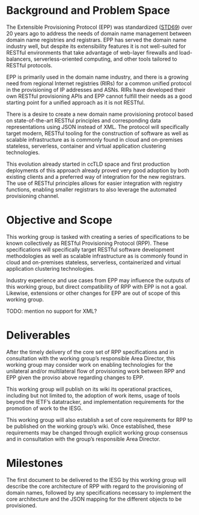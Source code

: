 # Background and Problem Space

The Extensible Provisioning Protocol (EPP) was standardized ([STD69](https://datatracker.ietf.org/doc/std69/)) 
over 20 years ago to address the needs of domain name management between domain name registries and registrars.
EPP has served the domain name industry well, but despite its extensibility features 
it is not well-suited for RESTful environments that take advantage of web-layer firewalls and load-balancers,
serverless-oriented computing, and other tools tailored to RESTful protocols. 

EPP is primarily used in the domain name industry, and there is a growing 
need from regional Internet registries (RIRs) for a common unified protocol in the provisioning of IP addresses and ASNs. 
RIRs have developed their own RESTful provisioning APIs and EPP cannot fulfill their needs as a good starting point 
for a unified approach as it is not RESTful. 

There is a desire to create a new domain name provisioning protocol based on state-of-the-art RESTful principles 
and corresponding data representations using JSON instead of XML. The protocol will specifically target modern, RESTful
tooling for the construction of software as well as scalable infrastructure as is commonly found in cloud 
and on-premises stateless, serverless, container and virtual application clustering technologies.

This evolution already started in ccTLD space and first production deployments of this approach already proved 
very good adoption by both existing clients and a preferred way of integration for the new registrars. 
The use of RESTful principles allows for easier integration with registry functions, enabling smaller registrars 
to also leverage the automated provisioning channel.

# Objective and Scope

This working group is tasked with creating a series of specifications
to be known collectively as RESTful Provisioning Protocol (RPP).
These specifications will specifically target RESTful software development methodologies as well as 
scalable infrastructure as is commonly found in cloud and on-premises stateless, serverless, containerized and 
virtual application clustering technologies.


Industry experience and use cases from EPP may influence the outputs
of this working group, but direct compatibility of RPP with EPP is not
a goal. Likewise, extensions or other changes for EPP are out of scope
of this working group.

TODO: mention no support for XML?

# Deliverables

After the timely delivery of the core set of RPP specifications and in
consultation with the working group’s responsible Area Director, this
working group may consider work on enabling technologies for the
unilateral and/or multilateral flow of provisioning work between RPP
and EPP given the proviso above regarding changes to EPP.

This working group will publish on its wiki its operational practices,
including but not limited to, the adoption of work items, usage of
tools beyond the IETF’s datatracker, and implementation requirements
for the promotion of work to the IESG.

This working group will also establish a set of core requirements for
RPP to be published on the working group’s wiki. Once established,
these requirements may be changed through explicit working group
consensus and in consultation with the group’s responsible Area
Director.

# Milestones

The first document to be delivered to the IESG by this working group
will describe the core architecture of RPP with regard to the
provisioning of domain names, followed by any specifications necessary
to implement the core architecture and the JSON mapping for the different objects to be provisioned.
